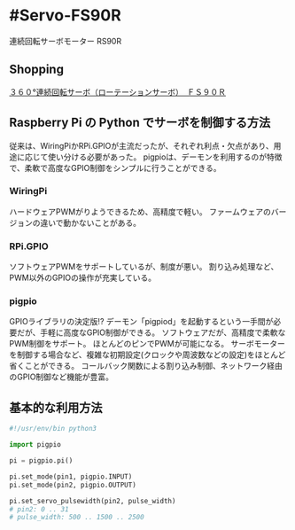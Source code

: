 #Servo-FS90R
====
連続回転サーボモーター RS90R

## Shopping
[３６０°連続回転サーボ（ローテーションサーボ）　ＦＳ９０Ｒ](http://akizukidenshi.com/catalog/g/gM-13206/)

## Raspberry Pi の Python でサーボを制御する方法

従来は、WiringPiかRPi.GPIOが主流だったが、それぞれ利点・欠点があり、用途に応じて使い分ける必要があった。
pigpioは、デーモンを利用するのが特徴で、柔軟で高度なGPIO制御をシンプルに行うことができる。
 
### WiringPi

ハードウェアPWMがりようできるため、高精度で軽い。
ファームウェアのバージョンの違いで動かないことがある。

### RPi.GPIO

ソフトウェアPWMをサポートしているが、制度が悪い。
割り込み処理など、PWM以外のGPIOの操作が充実している。

### pigpio

GPIOライブラリの決定版!?
デーモン「pigpiod」を起動するという一手間が必要だが、手軽に高度なGPIO制御ができる。
ソフトウェアだが、高精度で柔軟なPWM制御をサポート。
ほとんどのピンでPWMが可能になる。
サーボモーターを制御する場合など、複雑な初期設定(クロックや周波数などの設定)をほとんど省くことができる。
コールバック関数による割り込み制御、ネットワーク経由のGPIO制御など機能が豊富。


## 基本的な利用方法

```python
#!/usr/env/bin python3

import pigpio

pi = pigpio.pi()

pi.set_mode(pin1, pigpio.INPUT)
pi.set_mode(pin2, pigpio.OUTPUT)

pi.set_servo_pulsewidth(pin2, pulse_width)
# pin2: 0 .. 31
# pulse_width: 500 .. 1500 .. 2500
```
